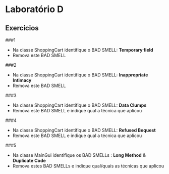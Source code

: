 # Laboratório D

## Exercícios

###1
* Na classe ShoppingCart identifique o BAD SMELL: **Temporary field**
* Remova este BAD SMELL

###2
* Na classe ShoppingCart identifique o BAD SMELL: **Inappropriate Intimacy**
* Remova este BAD SMELL

###3 
* Na classe ShoppingCart identifique o BAD SMELL: **Data Clumps**
* Remova este BAD SMELL e indique qual a técnica que aplicou

###4
* Na classe ShoppingCart identifique o BAD SMELL: **Refused Bequest**
* Remova este BAD SMELL e indique qual a técnica que aplicou

###5
* Na classe MainGui identifique os BAD SMELLs : **Long Method** & **Duplicate Code**
* Remova estes  BAD SMELLs e indique qual/quais as técnicas que aplicou 
 

